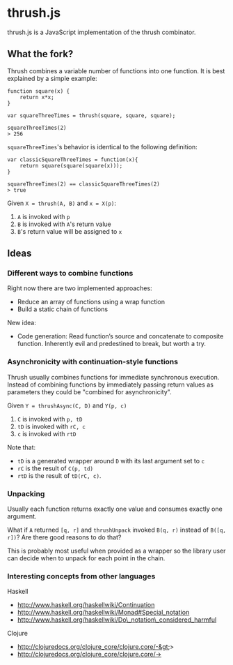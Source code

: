 thrush.js
=========

thrush.js is a JavaScript implementation of the thrush combinator.

What the fork?
--------------

Thrush combines a variable number of functions into one function.
It is best explained by a simple example:

    function square(x) {
        return x*x;
    }

    var squareThreeTimes = thrush(square, square, square);

    squareThreeTimes(2)
    > 256

`squareThreeTimes`'s behavior is identical to the following definition:

    var classicSquareThreeTimes = function(x){
        return square(square(square(x)));
    }

    squareThreeTimes(2) == classicSquareThreeTimes(2)
    > true

Given `X = thrush(A, B)` and `x = X(p)`:

1. `A` is invoked with `p`
2. `B` is invoked with `A`'s return value
3. `B`'s return value will be assigned to `x`

Ideas
-----

### Different ways to combine functions

Right now there are two implemented approaches:

- Reduce an array of functions using a wrap function
- Build a static chain of functions

New idea:

- Code generation: Read function’s source and concatenate to composite function. Inherently evil and predestined to break, but worth a try.

### Asynchronicity with continuation-style functions

Thrush usually combines functions for immediate synchronous execution.
Instead of combining functions by immediately passing return values
as parameters they could be "combined for asynchronicity".

Given `Y = thrushAsync(C, D)` and `Y(p, c)`

1. `C` is invoked with `p, tD`
2. `tD` is invoked with `rC, c`
3. `c` is invoked with `rtD`

Note that:

- `tD` is a generated wrapper around `D` with its last argument set to `c`
- `rC` is the result of `C(p, td)`
- `rtD` is the result of `tD(rC, c)`.

### Unpacking

Usually each function returns exactly one value and consumes exactly
one argument.

What if `A` returned `[q, r]` and `thrushUnpack` invoked `B(q, r)`
instead of `B([q, r])`? Are there good reasons to do that?

This is probably most useful when provided as a wrapper so the library
user can decide when to unpack for each point in the chain.

### Interesting concepts from other languages

Haskell

- http://www.haskell.org/haskellwiki/Continuation
- http://www.haskell.org/haskellwiki/Monad#Special_notation
- http://www.haskell.org/haskellwiki/Do\_notation\_considered_harmful

Clojure

- http://clojuredocs.org/clojure_core/clojure.core/-&gt;&gt;
- http://clojuredocs.org/clojure_core/clojure.core/-&gt;
